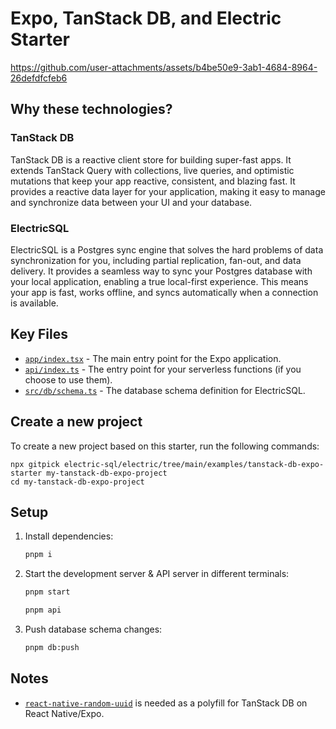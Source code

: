 # Expo, TanStack DB, and Electric Starter

https://github.com/user-attachments/assets/b4be50e9-3ab1-4684-8964-26defdfcfeb6

## Why these technologies?

### TanStack DB

TanStack DB is a reactive client store for building super-fast apps. It extends TanStack Query with collections, live queries, and optimistic mutations that keep your app reactive, consistent, and blazing fast. It provides a reactive data layer for your application, making it easy to manage and synchronize data between your UI and your database.

### ElectricSQL

ElectricSQL is a Postgres sync engine that solves the hard problems of data synchronization for you, including partial replication, fan-out, and data delivery. It provides a seamless way to sync your Postgres database with your local application, enabling a true local-first experience. This means your app is fast, works offline, and syncs automatically when a connection is available.

## Key Files

- [`app/index.tsx`](./app/index.tsx) - The main entry point for the Expo application.
- [`api/index.ts`](./api/index.ts) - The entry point for your serverless functions (if you choose to use them).
- [`src/db/schema.ts`](./src/db/schema.ts) - The database schema definition for ElectricSQL.

## Create a new project

To create a new project based on this starter, run the following commands:

```
npx gitpick electric-sql/electric/tree/main/examples/tanstack-db-expo-starter my-tanstack-db-expo-project
cd my-tanstack-db-expo-project
```

## Setup

1.  Install dependencies:

    ```bash
    pnpm i
    ```

2.  Start the development server & API server in different terminals:

    ```bash
    pnpm start
    ```

    ```bash
    pnpm api
    ```

3.  Push database schema changes:

    ```bash
    pnpm db:push
    ```

## Notes

- [`react-native-random-uuid`](https://github.com/LinusU/react-native-random-uuid) is needed as a polyfill for TanStack DB on React Native/Expo.
